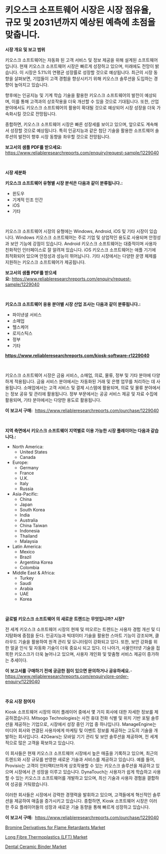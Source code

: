 <p><h1>키오스크 소프트웨어 시장은 시장 점유율, 규모 및 2031년까지 예상된 예측에 초점을 맞춥니다.</h1></p><p><strong>시장 개요 및 보고 범위</strong></p>
<p><p>키오스크 소프트웨어는 자동화 된 고객 서비스 및 정보 제공을 위해 설계된 소프트웨어입니다. 현재 키오스크 소프트웨어 시장은 빠르게 성장하고 있으며, 미래에도 전망이 밝습니다. 이 시장은 5.1%의 연평균 성장률로 성장할 것으로 예상됩니다. 최근의 시장 동향을 살펴보면, 기업들이 고객 경험을 향상시키기 위해 키오스크 솔루션을 도입하는 경향이 높아지고 있습니다. </p><p>향후에는 인공지능 및 기계 학습 기술을 활용한 키오스크 소프트웨어의 발전이 예상되며, 이를 통해 고객과의 상호작용을 더욱 개선할 수 있을 것으로 기대됩니다. 또한, 산업 분야에서도 키오스크 소프트웨어의 활용이 확대될 것으로 예상되어 시장 성장을 더욱 가속화시킬 것으로 전망됩니다.</p><p>종합하면, 키오스크 소프트웨어 시장은 빠른 성장세를 보이고 있으며, 앞으로도 계속해서 성장할 것으로 예상됩니다. 특히 인공지능과 같은 첨단 기술을 활용한 소프트웨어 솔루션의 발전이 향후 시장 동향을 좌우할 것으로 전망됩니다.</p></p>
<p><strong>보고서의 샘플 PDF를 받으세요:</strong> <a href="https://www.reliableresearchreports.com/enquiry/request-sample/1229040">https://www.reliableresearchreports.com/enquiry/request-sample/1229040</a></p>
<p>&nbsp;</p>
<p><strong>시장 세분화</strong></p>
<p><strong>키오스크 소프트웨어 유형별 시장 분석은 다음과 같이 분류됩니다.:</strong></p>
<p><ul><li>윈도우</li><li>기계적 인조 인간</li><li>iOS</li><li>기타</li></ul></p>
<p>&nbsp;</p>
<p><p>키오스크 소프트웨어 시장의 유형에는 Windows, Android, iOS 및 기타 시장이 있습니다. Windows 키오스크 소프트웨어는 주로 기업 및 상업적인 용도로 사용되며 안정성과 보안 기능에 강점이 있습니다. Android 키오스크 소프트웨어는 대중적이며 사용자 친화적인 인터페이스로 잘 알려져 있습니다. iOS 키오스크 소프트웨어는 애플 기기에 최적화되어 있으며 안정성과 성능이 뛰어납니다. 기타 시장에서는 다양한 운영 체제를 지원하는 키오스크 소프트웨어가 제공됩니다.</p></p>
<p><strong>보고서의 샘플 PDF를 받으세요:</strong>&nbsp;<a href="https://www.reliableresearchreports.com/enquiry/request-sample/1229040">https://www.reliableresearchreports.com/enquiry/request-sample/1229040</a></p>
<p>&nbsp;</p>
<p><strong> 키오스크 소프트웨어 응용 분야별 시장 산업 조사는 다음과 같이 분류됩니다.:</strong></p>
<p><ul><li>파이낸셜 서비스</li><li>소매업</li><li>헬스케어</li><li>로지스틱스</li><li>정부</li><li>기타</li></ul></p>
<p><strong><a href="https://www.reliableresearchreports.com/kiosk-software-r1229040">https://www.reliableresearchreports.com/kiosk-software-r1229040</a></strong></p>
<p>&nbsp;</p>
<p><p>키오스크 소프트웨어 시장은 금융 서비스, 소매업, 의료, 물류, 정부 및 기타 분야에 다양하게 적용됩니다. 금융 서비스 분야에서는 자동화된 거래 및 은행 업무를 처리하는 데 사용됩니다. 소매업에서는 고객 서비스 및 결제 시스템에 활용되며, 의료 및 물류 분야에서는 정보 공유 및 관리에 활용됩니다. 정부 부문에서는 공공 서비스 제공 및 자료 수집에 활용되며, 기타 분야에서는 다양한 용도로 활용됩니다.</p></p>
<p><strong>이 보고서 구매:</strong>&nbsp; <a href="https://www.reliableresearchreports.com/purchase/1229040">https://www.reliableresearchreports.com/purchase/1229040</a></p>
<p>&nbsp;</p>
<p><strong>지역 측면에서 키오스크 소프트웨어 지역별로 이용 가능한 시장 플레이어는 다음과 같습니다.:</strong></p>
<p><ul>
    <li>
        North America:
        <ul>
            <li>United States</li>
            <li>Canada</li>
        </ul>
    </li>
    <li>
        Europe:
        <ul>
            <li>Germany</li>
            <li>France</li>
            <li>U.K.</li>
            <li>Italy</li>
            <li>Russia</li>
        </ul>
    </li>
    <li>
        Asia-Pacific:
        <ul>
            <li>China</li>
            <li>Japan</li>
            <li>South Korea</li>
            <li>India</li>
            <li>Australia</li>
            <li>China Taiwan</li>
            <li>Indonesia</li>
            <li>Thailand</li>
            <li>Malaysia</li>
        </ul>
    </li>
    <li>
        Latin America:
        <ul>
            <li>Mexico</li>
            <li>Brazil</li>
            <li>Argentina Korea</li>
            <li>Colombia</li>
        </ul>
    </li>
    <li>
        Middle East & Africa:
        <ul>
            <li>Turkey</li>
            <li>Saudi</li>
            <li>Arabia</li>
            <li>UAE</li>
            <li>Korea</li>
        </ul>
    </li>
    </ul></p>
<p>&nbsp;</p>
<p><strong>글로벌 키오스크 소프트웨어 의 새로운 트렌드는 무엇입니까? 시장?</strong></p>
<p><p>전 세계 키오스크 소프트웨어 시장의 현재 및 떠오르는 트렌드는 사용자 경험 개선 및 디지턈화에 중점을 둔다. 인공지능과 빅데이터 기술을 활용한 스마트 기능이 강조되며, 클라우드 기술을 활용하여 원격 관리 및 모니터링이 강화되고 있다. 또한, 보안 강화를 위한 얼굴 인식 및 자동화 기술이 더욱 중요시 되고 있다. 더 나아가, 사물인터넷 기술을 접목한 키오스크가 더욱 늘어나고 있으며, 사용자 개인화 및 맞춤형 서비스 제공이 증가하는 추세이다.</p></p>
<p><strong>이 보고서를 구매하기 전에 궁금한 점이 있으면 문의하거나 공유하세요.</strong>- <a href="https://www.reliableresearchreports.com/enquiry/pre-order-enquiry/1229040">https://www.reliableresearchreports.com/enquiry/pre-order-enquiry/1229040</a></p>
<p>&nbsp;</p>
<p><strong>주요 시장 참여자</strong></p>
<p><p>Kiosk 소프트웨어 시장의 여러 플레이어 중에서 몇 가지 회사에 대한 자세한 정보를 제공하겠습니다. Mitsogo Technologies는 사전 휴대 전화 식별 및 위치 기반 포털 솔루션을 제공하는 기업으로, 시장에서 성장 중인 기업 중 하나입니다. ManageEngine는 미디어 회사와 연결된 사용자에게 마케팅 및 이벤트 정보를 제공하는 고도의 기술을 개발하는 회사입니다. 42Gears는 모바일 기기 관리 및 보안 솔루션을 제공하며, 전 세계적으로 많은 고객을 확보하고 있습니다.</p><p>이 회사들은 현재 키오스크 소프트웨어 시장에서 높은 매출을 기록하고 있으며, 최근의 트렌드와 시장 규모를 반영한 새로운 기술과 서비스를 제공하고 있습니다. 예를 들어, Provisio는 고객이 인터랙티브하게 상호작용할 수 있는 키오스크 솔루션을 제공하고 있으며 시장에서 큰 성장을 이루고 있습니다. DynaTouch는 사용자가 쉽게 학습하고 사용할 수 있는 키오스크 소프트웨어를 개발하고 있으며, 최신 기술과 사용자 경험을 결합하여 성공을 거둬왔습니다.</p><p>이러한 회사들은 시장에서 강력한 경쟁력을 발휘하고 있으며, 고객들에게 혁신적인 솔루션을 제공하여 매출을 증가시키고 있습니다. 종합하면, Kiosk 소프트웨어 시장은 이러한 주요 플레이어들의 성장과 새로운 기술 동향을 통해 빠르게 성장하고 있습니다.</p></p>
<p><strong>이 보고서 구매:</strong>&nbsp;&nbsp;<a href="https://www.reliableresearchreports.com/purchase/1229040">https://www.reliableresearchreports.com/purchase/1229040</a></p>
<p><p><a href="https://www.linkedin.com/pulse/bromine-derivatives-flame-retardants-market-offers-provide-ebucc?trackingId=dJ5VkLkXLAwbNF%2B9sX%2BO2w%3D%3D">Bromine Derivatives for Flame Retardants Market</a></p><p><a href="https://www.linkedin.com/pulse/long-fibre-thermoplastics-lft-market-dynamics-2024-2031-pccbc?trackingId=rbmo22t90I3uLxJG903F2A%3D%3D">Long Fibre Thermoplastics (LFT) Market</a></p><p><a href="https://www.linkedin.com/pulse/dental-ceramic-binder-market-size-examines-its-scope-primary-fevtc?trackingId=ijpu3%2B0HTRyock%2Fzldh1Sw%3D%3D">Dental Ceramic Binder Market</a></p></p>